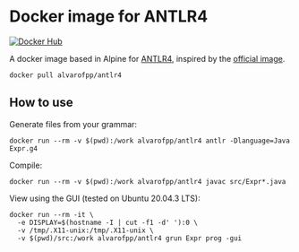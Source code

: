 # Docker image for ANTLR4

[![Docker Hub](https://img.shields.io/badge/-Docker_Hub-0062cc?style=for-the-badge&logo=Docker&logoColor=white)][docker-hub]

A docker image based in Alpine for [ANTLR4][antlr4], inspired by the [official image][antlr4-docker].

```shell
docker pull alvarofpp/antlr4
```

## How to use

Generate files from your grammar:

```shell
docker run --rm -v $(pwd):/work alvarofpp/antlr4 antlr -Dlanguage=Java Expr.g4
```

Compile:

```shell
docker run --rm -v $(pwd):/work alvarofpp/antlr4 javac src/Expr*.java
```

View using the GUI (tested on Ubuntu 20.04.3 LTS):

```shell
docker run --rm -it \
  -e DISPLAY=$(hostname -I | cut -f1 -d' '):0 \
  -v /tmp/.X11-unix:/tmp/.X11-unix \
  -v $(pwd)/src:/work alvarofpp/antlr4 grun Expr prog -gui
```

[antlr4]: https://github.com/antlr/antlr4
[antlr4-docker]: https://github.com/antlr/antlr4/tree/master/docker
[docker-hub]: https://hub.docker.com/r/alvarofpp/antlr4

